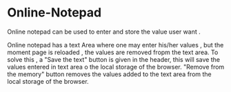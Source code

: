 # Online-Notepad
Online notepad can be used to enter and store the value user want .

Online notepad has a text Area where one may enter his/her values , but the moment page is reloaded , the values are removed fropm the text area. 
To solve this , a "Save the text"  button is given in the header, this will save the values entered in text area o the local storage of the browser. 
"Remove from the memory" button removes the values added to the text area from the local storage of the browser. 
